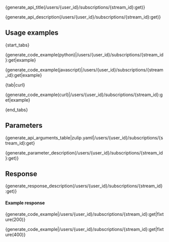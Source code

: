 {generate_api_title(/users/{user_id}/subscriptions/{stream_id}:get)}

{generate_api_description(/users/{user_id}/subscriptions/{stream_id}:get)}

## Usage examples

{start_tabs}

{generate_code_example(python)|/users/{user_id}/subscriptions/{stream_id}:get|example}

{generate_code_example(javascript)|/users/{user_id}/subscriptions/{stream_id}:get|example}

{tab|curl}

{generate_code_example(curl)|/users/{user_id}/subscriptions/{stream_id}:get|example}

{end_tabs}

## Parameters

{generate_api_arguments_table|zulip.yaml|/users/{user_id}/subscriptions/{stream_id}:get}

{generate_parameter_description(/users/{user_id}/subscriptions/{stream_id}:get)}

## Response

{generate_response_description(/users/{user_id}/subscriptions/{stream_id}:get)}

#### Example response

{generate_code_example|/users/{user_id}/subscriptions/{stream_id}:get|fixture(200)}

{generate_code_example|/users/{user_id}/subscriptions/{stream_id}:get|fixture(400)}

